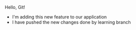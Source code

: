 Hello, Git!

- I'm adding this new feature to our application
- I have pushed the new changes done by learning branch